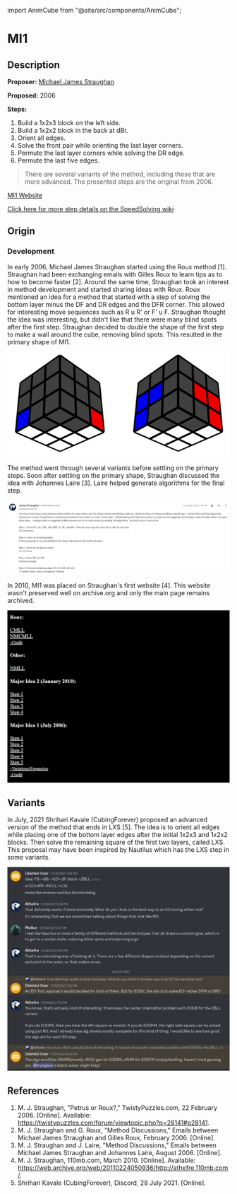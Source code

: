 import AnimCube from "@site/src/components/AnimCube";

# MI1

## Description

**Proposer:** [Michael James Straughan](CubingContributors/MethodDevelopers.md#straughan-michael-james-athefre)

**Proposed:** 2006

**Steps:**

1. Build a 1x2x3 block on the left side.
2. Build a 1x2x2 block in the back at dBr.
3. Orient all edges.
4. Solve the front pair while orienting the last layer corners.
5. Permute the last layer corners while solving the DR edge.
6. Permute the last five edges.

>There are several variants of the method, including those that are more advanced. The presented steps are the original from 2006.

[MI1 Website](https://sites.google.com/site/athefre/3x3-methods/mi1?authuser=0)

[Click here for more step details on the SpeedSolving wiki](https://www.speedsolving.com/wiki/index.php/MI1)

## Origin

### Development

In early 2006, Michael James Straughan started using the Roux method [1]. Straughan had been exchanging emails with Gilles Roux to learn tips as to how to become faster [2]. Around the same time, Straughan took an interest in method development and started sharing ideas with Roux. Roux mentioned an idea for a method that started with a step of solving the bottom layer minus the DF and DR edges and the DFR corner. This allowed for interesting move sequences such as R u R' or F' u F. Straughan thought the idea was interesting, but didn't like that there were many blind spots after the first step. Straughan decided to double the shape of the first step to make a wall around the cube, removing blind spots. This resulted in the primary shape of MI1.

<AnimCube params="facelets=LLLLYLLLLWWWLWWLLWLBBLBLLLLLGGLGGLGGLLLOOOOOOLLLLRLLRR&position=lluuu&hint=10&scale=5&buttonbar=0" width="400px" height="300px" />

![](img/MI1/IdeaOrigin2.png)

The method went through several variants before settling on the primary steps. Soon after settling on the primary shape, Straughan discussed the idea with Johannes Laire [3]. Laire helped generate algorithms for the final step.

![](img/MI1/Laire.png)

In 2010, MI1 was placed on Straughan's first website [4]. This website wasn't preserved well on archive.org and only the main page remains archived.

![](img/MI1/Site.png)

## Variants

In July, 2021 Shrihari Kavale (CubingForever) proposed an advanced version of the method that ends in LXS [5]. The idea is to orient all edges while placing one of the bottom layer edges after the initial 1x2x3 and 1x2x2 blocks. Then solve the remaining square of the first two layers, called LXS. This proposal may have been inspired by Nautilus which has the LXS step in some variants.

![](img/MI1/CubingForever.png)

## References

1. M. J. Straughan, "Petrus or Roux?," TwistyPuzzles.com, 22 February 2006. [Online]. Available: https://twistypuzzles.com/forum/viewtopic.php?p=28141#p28141.
2. M. J. Straughan and G. Roux, "Method Discussions," Emails between Michael James Straughan and Gilles Roux, February 2006. [Online]. 
3. M. J. Straughan and J. Laire, "Method Discussions," Emails between Michael James Straughan and Johannes Laire, August 2006. [Online]. 
4. M. J. Straughan, 110mb.com, March 2010. [Online]. Available: https://web.archive.org/web/20110224050936/http://athefre.110mb.com/.
5. Shrihari Kavale (CubingForever), Discord, 28 July 2021. [Online].